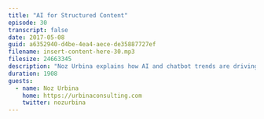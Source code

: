 ```yaml
---
title: "AI for Structured Content"
episode: 30
transcript: false
date: 2017-05-08
guid: a6352940-d4be-4ea4-aece-de35887727ef
filename: insert-content-here-30.mp3
filesize: 24663345
description: "Noz Urbina explains how AI and chatbot trends are driving improvements in content reuse."
duration: 1908
guests: 
  - name: Noz Urbina
    home: https://urbinaconsulting.com
    twitter: nozurbina
---
```

